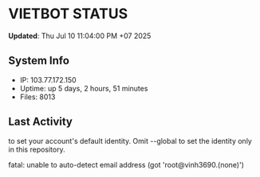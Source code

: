 # VIETBOT STATUS
**Updated**: Thu Jul 10 11:04:00 PM +07 2025

## System Info
- IP: 103.77.172.150
- Uptime: up 5 days, 2 hours, 51 minutes
- Files: 8013

## Last Activity

to set your account's default identity.
Omit --global to set the identity only in this repository.

fatal: unable to auto-detect email address (got 'root@vinh3690.(none)')
